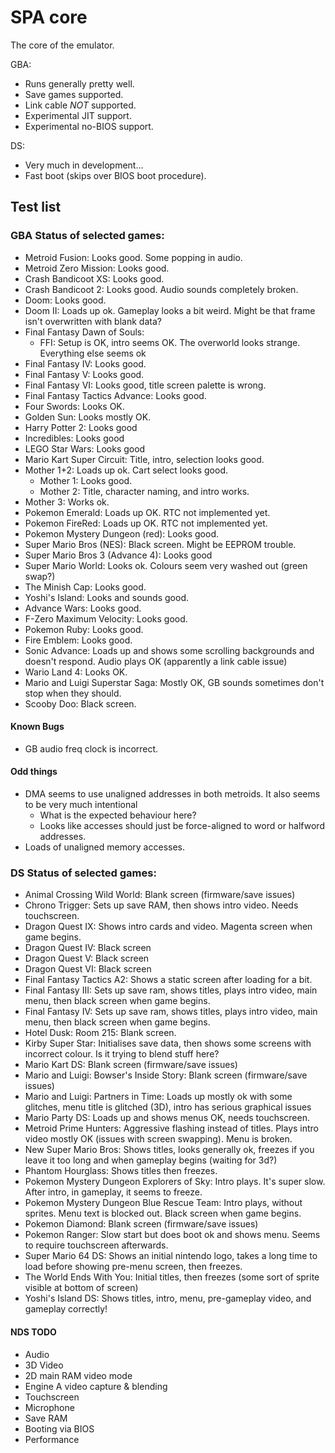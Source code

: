 # SPA core
The core of the emulator.

GBA:
- Runs generally pretty well.
- Save games supported.
- Link cable _NOT_ supported.
- Experimental JIT support.
- Experimental no-BIOS support.

DS:
- Very much in development...
- Fast boot (skips over BIOS boot procedure).

## Test list

### GBA Status of selected games:
- Metroid Fusion: Looks good. Some popping in audio.
- Metroid Zero Mission: Looks good.
- Crash Bandicoot XS: Looks good.
- Crash Bandicoot 2: Looks good. Audio sounds completely broken.
- Doom: Looks good.
- Doom II: Loads up ok. Gameplay looks a bit weird. Might be that frame isn't overwritten with blank data?
- Final Fantasy Dawn of Souls:
    - FFI: Setup is OK, intro seems OK. The overworld looks strange. Everything else seems ok
- Final Fantasy IV: Looks good.
- Final Fantasy V: Looks good.
- Final Fantasy VI: Looks good, title screen palette is wrong.
- Final Fantasy Tactics Advance: Looks good.
- Four Swords: Looks OK.
- Golden Sun: Looks mostly OK.
- Harry Potter 2: Looks good
- Incredibles: Looks good
- LEGO Star Wars: Looks good
- Mario Kart Super Circuit: Title, intro, selection looks good.
- Mother 1+2: Loads up ok. Cart select looks good.
    - Mother 1: Looks good.
    - Mother 2: Title, character naming, and intro works.
- Mother 3: Works ok.
- Pokemon Emerald: Loads up OK. RTC not implemented yet.
- Pokemon FireRed: Loads up OK. RTC not implemented yet.
- Pokemon Mystery Dungeon (red): Looks good.
- Super Mario Bros (NES): Black screen. Might be EEPROM trouble.
- Super Mario Bros 3 (Advance 4): Looks good
- Super Mario World: Looks ok. Colours seem very washed out (green swap?)
- The Minish Cap: Looks good.
- Yoshi's Island: Looks and sounds good.
- Advance Wars: Looks good.
- F-Zero Maximum Velocity: Looks good.
- Pokemon Ruby: Looks good.
- Fire Emblem: Looks good.
- Sonic Advance: Loads up and shows some scrolling backgrounds and doesn't respond. Audio plays OK (apparently a link cable issue)
- Wario Land 4: Looks OK.
- Mario and Luigi Superstar Saga: Mostly OK, GB sounds sometimes don't stop when they should.
- Scooby Doo: Black screen.

#### Known Bugs
- GB audio freq clock is incorrect.

#### Odd things
- DMA seems to use unaligned addresses in both metroids. It also seems to be very much intentional
    - What is the expected behaviour here?
    - Looks like accesses should just be force-aligned to word or halfword addresses.
- Loads of unaligned memory accesses.

### DS Status of selected games:
- Animal Crossing Wild World: Blank screen (firmware/save issues)
- Chrono Trigger: Sets up save RAM, then shows intro video. Needs touchscreen.
- Dragon Quest IX: Shows intro cards and video. Magenta screen when game begins.
- Dragon Quest IV: Black screen
- Dragon Quest V: Black screen
- Dragon Quest VI: Black screen
- Final Fantasy Tactics A2: Shows a static screen after loading for a bit.
- Final Fantasy III: Sets up save ram, shows titles, plays intro video, main menu, then black screen when game begins.
- Final Fantasy IV: Sets up save ram, shows titles, plays intro video, main menu, then black screen when game begins.
- Hotel Dusk: Room 215: Blank screen.
- Kirby Super Star: Initialises save data, then shows some screens with incorrect colour. Is it trying to blend stuff here?
- Mario Kart DS: Blank screen (firmware/save issues)
- Mario and Luigi: Bowser's Inside Story: Blank screen (firmware/save issues)
- Mario and Luigi: Partners in Time: Loads up mostly ok with some glitches, menu title is glitched (3D), intro has serious graphical issues
- Mario Party DS: Loads up and shows menus OK, needs touchscreen.
- Metroid Prime Hunters: Aggressive flashing instead of titles. Plays intro video mostly OK (issues with screen swapping). Menu is broken.
- New Super Mario Bros: Shows titles, looks generally ok, freezes if you leave it too long and when gameplay begins (waiting for 3d?)
- Phantom Hourglass: Shows titles then freezes.
- Pokemon Mystery Dungeon Explorers of Sky: Intro plays. It's super slow. After intro, in gameplay, it seems to freeze.
- Pokemon Mystery Dungeon Blue Rescue Team: Intro plays, without sprites. Menu text is blocked out. Black screen when game begins.
- Pokemon Diamond: Blank screen (firmware/save issues)
- Pokemon Ranger: Slow start but does boot ok and shows menu. Seems to require touchscreen afterwards.
- Super Mario 64 DS: Shows an initial nintendo logo, takes a long time to load before showing pre-menu screen, then freezes.
- The World Ends With You: Initial titles, then freezes (some sort of sprite visible at bottom of screen)
- Yoshi's Island DS: Shows titles, intro, menu, pre-gameplay video, and gameplay correctly!

#### NDS TODO
- Audio
- 3D Video
- 2D main RAM video mode
- Engine A video capture & blending
- Touchscreen
- Microphone
- Save RAM
- Booting via BIOS
- Performance
